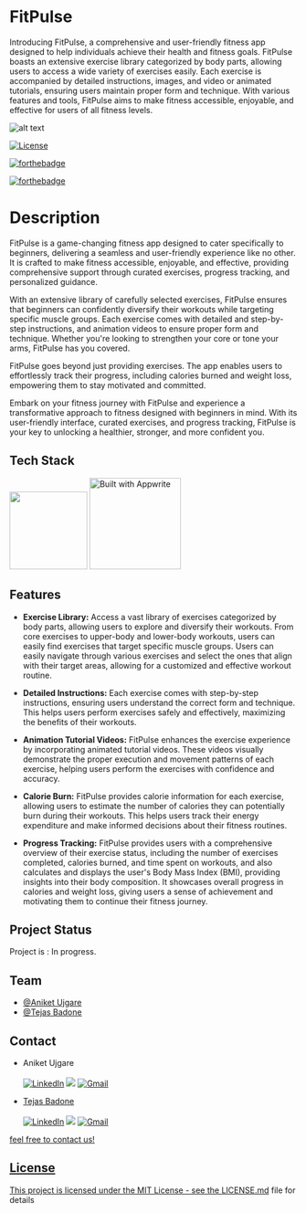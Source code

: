 
# FitPulse

Introducing FitPulse, a comprehensive and user-friendly fitness app designed to help individuals achieve their health and fitness goals. FitPulse boasts an extensive exercise library categorized by body parts, allowing users to access a wide variety of exercises easily. Each exercise is accompanied by detailed instructions, images, and video or animated tutorials, ensuring users maintain proper form and technique. With various features and tools, FitPulse aims to make fitness accessible, enjoyable, and effective for users of all fitness levels.


![alt text](https://cloud.appwrite.io/v1/storage/buckets/648a69cc3b84a00d6eac/files/648a69f1077e232deb03/view?project=64690d0eedba385967a1&mode=admin)






[![License](https://img.shields.io/badge/License-MIT-green.svg)](https://opensource.org/licenses/mit/) 

[![forthebadge](https://forthebadge.com/images/badges/built-with-love.svg)](https://forthebadge.com)

[![forthebadge](https://forthebadge.com/images/badges/built-by-developers.svg)](https://forthebadge.com)


# Description
FitPulse is a game-changing fitness app designed to cater specifically to beginners, delivering a seamless and user-friendly experience like no other. It is crafted to make fitness accessible, enjoyable, and effective, providing comprehensive support through curated exercises, progress tracking, and personalized guidance.

With an extensive library of carefully selected exercises, FitPulse ensures that beginners can confidently diversify their workouts while targeting specific muscle groups. Each exercise comes with detailed and step-by-step instructions, and animation videos to ensure proper form and technique. Whether you're looking to strengthen your core or tone your arms, FitPulse has you covered.

FitPulse goes beyond just providing exercises. The app enables users to effortlessly track their progress, including calories burned and weight loss, empowering them to stay motivated and committed. 

Embark on your fitness journey with FitPulse and experience a transformative approach to fitness designed with beginners in mind. With its user-friendly interface, curated exercises, and progress tracking, FitPulse is your key to unlocking a healthier, stronger, and more confident you.
## Tech Stack

[<img style="width: 136px;" src="https://img.shields.io/badge/Flutter-%2302569B.svg?style=for-the-badge&logo=Flutter&logoColor=white"/>](https://flutter.dev/) 
  [<img style="width: 160px;" src="https://appwrite.io/images-ee/press/badge-pink-button.svg" alt="Built with Appwrite"/>](https://appwrite.io/)


## Features

- **Exercise Library:** Access a vast library of exercises categorized by body parts, allowing users to explore and diversify their workouts. From core exercises to upper-body and lower-body workouts, users can easily find exercises that target specific muscle groups. Users can easily navigate through various exercises and select the ones that align with their target areas, allowing for a customized and effective workout routine.

- **Detailed Instructions:** Each exercise comes with step-by-step instructions, ensuring users understand the correct form and technique. This helps users perform exercises safely and effectively, maximizing the benefits of their workouts.

- **Animation Tutorial Videos:** FitPulse enhances the exercise experience by incorporating animated tutorial videos. These videos visually demonstrate the proper execution and movement patterns of each exercise, helping users perform the exercises with confidence and accuracy.

- **Calorie Burn:** FitPulse provides calorie information for each exercise, allowing users to estimate the number of calories they can potentially burn during their workouts. This helps users track their energy expenditure and make informed decisions about their fitness routines.

- **Progress Tracking:** FitPulse provides users with a comprehensive overview of their exercise status, including the number of exercises completed, calories burned, and time spent on workouts, and also calculates and displays the user's Body Mass Index (BMI), providing insights into their body composition. It showcases overall progress in calories and weight loss, giving users a sense of achievement and motivating them to continue their fitness journey.


## Project Status
Project is : In progress.



## Team

- [@Aniket Ujgare](https://github.com/aniketujgare)
- [@Tejas Badone](https://github.com/tejasbadone)


## Contact
- Aniket Ujgare <br> <br>
<a  href="https://www.linkedin.com/in/aniket-ujgare-759666212/" target="_blank"><img alt="LinkedIn" src="https://img.shields.io/badge/linkedin%20-%230077B5.svg?&style=for-the-badge&logo=linkedin&logoColor=white" /></a>
<a href="https://twitter.com/UjgareAniket" target="_blank"><img src="https://img.shields.io/badge/twitter-%2300acee.svg?&style=for-the-badge&logo=twitter&logoColor=white&alt=twitter" /></a>
<a href="mailto:aniketujgare@gmail.com"><img  alt="Gmail" src="https://img.shields.io/badge/Gmail-D14836?style=for-the-badge&logo=gmail&logoColor=white" />

- Tejas Badone <br> <br>
<a  href="https://www.linkedin.com/in/tejasbadone/" target="_blank"><img alt="LinkedIn" src="https://img.shields.io/badge/linkedin%20-%230077B5.svg?&style=for-the-badge&logo=linkedin&logoColor=white" /></a>
<a href="https://twitter.com/tejasbadone" target="_blank"><img src="https://img.shields.io/badge/twitter-%2300acee.svg?&style=for-the-badge&logo=twitter&logoColor=white&alt=twitter" /></a>
<a href="mailto:tejas.badone25@gmail.com"><img  alt="Gmail" src="https://img.shields.io/badge/Gmail-D14836?style=for-the-badge&logo=gmail&logoColor=white" />

feel free to contact us!


## License
This project is licensed under the MIT License - see the [LICENSE.md](./LICENSE) file for details


